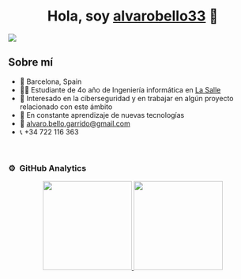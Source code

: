 <div align="center">
<h1 align="center">Hola, soy <a href="https://github.com/alvarobello33/alvarobello33">alvarobello33</a> 👋</h1>
</div>
<img src="https://i.imgur.com/vFiXUwc.png">
<br>

## Sobre mí
- 📍 Barcelona, Spain
- 🧑‍🎓 Estudiante de 4o año de Ingeniería informática en [La Salle](https://www.salleurl.edu/es)
- 🔎 Interesado en la ciberseguridad y en trabajar en algún proyecto relacionado con este ámbito
- 🌱 En constante aprendizaje de nuevas tecnologías
- 📧 alvaro.bello.garrido@gmail.com
- 📞 +34 722 116 363
<br>

### ⚙️ &nbsp;GitHub Analytics

<p align="center">
<a href="https://github.com/alvarobello33">
  <img height="180em" src="https://github-readme-stats-eight-theta.vercel.app/api?username=alvarobello33&show_icons=true&theme=algolia&include_all_commits=true&count_private=true"/>
  <img height="180em" src="https://github-readme-stats-eight-theta.vercel.app/api/top-langs/?username=alvarobello33&layout=compact&langs_count=8&theme=algolia"/>
</a>
</p>

